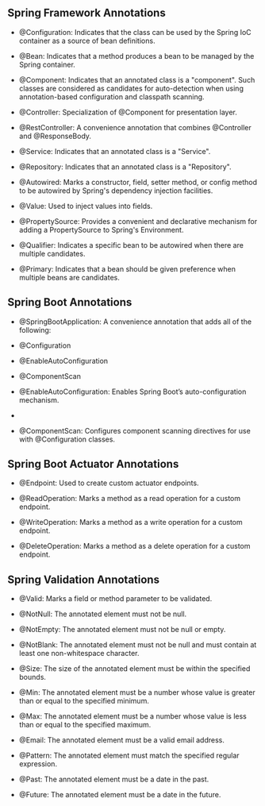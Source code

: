 ## Spring Framework Annotations
- @Configuration: Indicates that the class can be used by the Spring IoC container as a source of bean definitions.

- @Bean: Indicates that a method produces a bean to be managed by the Spring container.

- @Component: Indicates that an annotated class is a "component". Such classes are considered as candidates for auto-detection when using annotation-based configuration and classpath scanning.

- @Controller: Specialization of @Component for presentation layer.

- @RestController: A convenience annotation that combines @Controller and @ResponseBody.

- @Service: Indicates that an annotated class is a "Service".

- @Repository: Indicates that an annotated class is a "Repository".

- @Autowired: Marks a constructor, field, setter method, or config method to be autowired by Spring's dependency injection facilities.

- @Value: Used to inject values into fields.

- @PropertySource: Provides a convenient and declarative mechanism for adding a PropertySource to Spring's Environment.

- @Qualifier: Indicates a specific bean to be autowired when there are multiple candidates.

- @Primary: Indicates that a bean should be given preference when multiple beans are candidates.

## Spring Boot Annotations
- @SpringBootApplication: A convenience annotation that adds all of the following:

- @Configuration
- @EnableAutoConfiguration
- @ComponentScan
- @EnableAutoConfiguration: Enables Spring Boot’s auto-configuration mechanism.
- 
- @ComponentScan: Configures component scanning directives for use with @Configuration classes.

## Spring Boot Actuator Annotations
- @Endpoint: Used to create custom actuator endpoints.

- @ReadOperation: Marks a method as a read operation for a custom endpoint.

- @WriteOperation: Marks a method as a write operation for a custom endpoint.

- @DeleteOperation: Marks a method as a delete operation for a custom endpoint.

## Spring Validation Annotations
- @Valid: Marks a field or method parameter to be validated.

- @NotNull: The annotated element must not be null.

- @NotEmpty: The annotated element must not be null or empty.

- @NotBlank: The annotated element must not be null and must contain at least one non-whitespace character.

- @Size: The size of the annotated element must be within the specified bounds.

- @Min: The annotated element must be a number whose value is greater than or equal to the specified minimum.

- @Max: The annotated element must be a number whose value is less than or equal to the specified maximum.

- @Email: The annotated element must be a valid email address.

- @Pattern: The annotated element must match the specified regular expression.

- @Past: The annotated element must be a date in the past.

- @Future: The annotated element must be a date in the future.